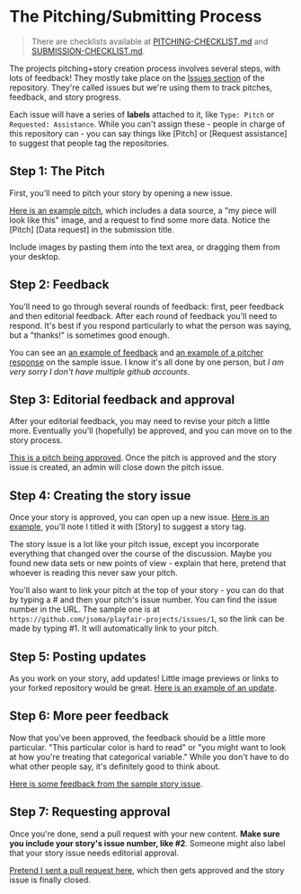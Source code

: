 # The Pitching/Submitting Process

> There are checklists available at [PITCHING-CHECKLIST.md](PITCHING-CHECKLIST.md) and [SUBMISSION-CHECKLIST.md](SUBMISSION-CHECKLIST.md).

The projects pitching+story creation process involves several steps, with lots of feedback! They mostly take place on the [Issues section](https://github.com/jsoma/playfair-projects/issues) of the repository. They're called issues but we're using them to track pitches, feedback, and story progress.

Each issue will have a series of **labels** attached to it, like `Type: Pitch` or `Requested: Assistance`. While you can't assign these - people in charge of this repository can - you can say things like [Pitch] or [Request assistance] to suggest that people tag the repositories.

## Step 1: The Pitch

First, you'll need to pitch your story by opening a new issue.

[Here is an example pitch](https://github.com/jsoma/playfair-projects/issues/1), which includes a data source, a "my piece will look like this" image, and a request to find some more data. Notice the [Pitch] [Data request] in the submission title.

Include images by pasting them into the text area, or dragging them from your desktop.

## Step 2: Feedback

You'll need to go through several rounds of feedback: first, peer feedback and then editorial feedback. After each round of feedback you'll need to respond. It's best if you respond particularly to what the person was saying, but a "thanks!" is sometimes good enough.

You can see an [an example of feedback](https://github.com/jsoma/playfair-projects/issues/1#issuecomment-234377726) and [an example of a pitcher response](https://github.com/jsoma/playfair-projects/issues/1#issuecomment-234379100) on the sample issue. I know it's all done by one person, but *I am very sorry I don't have multiple github accounts*.

## Step 3: Editorial feedback and approval

After your editorial feedback, you may need to revise your pitch a little more. Eventually you'll (hopefully) be approved, and you can move on to the story process.

[This is a pitch being approved](https://github.com/jsoma/playfair-projects/issues/1#issuecomment-234380193). Once the pitch is approved and the story issue is created, an admin will close down the pitch issue.

## Step 4: Creating the story issue

Once your story is approved, you can open up a new issue. [Here is an example](https://github.com/jsoma/playfair-projects/issues/2), you'll note I titled it with [Story] to suggest a story tag.

The story issue is a lot like your pitch issue, except you incorporate everything that changed over the course of the discussion. Maybe you found new data sets or new points of view - explain that here, pretend that whoever is reading this never saw your pitch.

You'll also want to link your pitch at the top of your story - you can do that by typing a # and then your pitch's issue number. You can find the issue number in the URL. The sample one is at `https://github.com/jsoma/playfair-projects/issues/1`, so the link can be made by typing #1. It will automatically link to your pitch.

## Step 5: Posting updates

As you work on your story, add updates! Little image previews or links to your forked repository would be great. [Here is an example of an update](https://github.com/jsoma/playfair-projects/issues/2#issuecomment-234383998).

## Step 6: More peer feedback

Now that you've been approved, the feedback should be a little more particular. "This particular color is hard to read" or "you might want to look at how you're treating that categorical variable." While you don't have to do what other people say, it's definitely good to think about.

[Here is some feedback from the sample story issue](https://github.com/jsoma/playfair-projects/issues/2#issuecomment-234384424).

## Step 7: Requesting approval

Once you're done, send a pull request with your new content. **Make sure you include your story's issue number, like #2**. Someone might also label that your story issue needs editorial approval.

[Pretend I sent a pull request here](https://github.com/jsoma/playfair-projects/issues/2#issuecomment-234384971), which then gets approved and the story issue is finally closed.